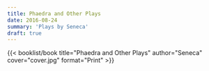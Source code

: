 ```yaml
---
title: Phaedra and Other Plays
date: 2016-08-24
summary: 'Plays by Seneca'
draft: true
---
```


{{< booklist/book
title="Phaedra and Other Plays"
author="Seneca"
cover="cover.jpg"
format="Print" >}}
